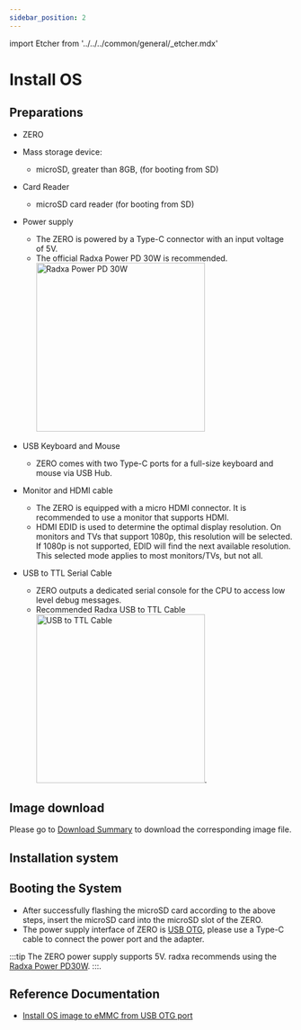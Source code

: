 ```yaml
---
sidebar_position: 2
---
```


import Etcher from '../../../common/general/\_etcher.mdx'

# Install OS

## Preparations

- ZERO

- Mass storage device:

  - microSD, greater than 8GB, (for booting from SD)

- Card Reader

  - microSD card reader (for booting from SD)

- Power supply

  - The ZERO is powered by a Type-C connector with an input voltage of 5V.
  - The official Radxa Power PD 30W is recommended. <img src="/img/accessories/pd-30w.webp" alt="Radxa Power PD 30W" width="300" />

- USB Keyboard and Mouse

  - ZERO comes with two Type-C ports for a full-size keyboard and mouse via USB Hub.

- Monitor and HDMI cable

  - The ZERO is equipped with a micro HDMI connector. It is recommended to use a monitor that supports HDMI.
  - HDMI EDID is used to determine the optimal display resolution. On monitors and TVs that support 1080p, this resolution will be selected. If 1080p is not supported, EDID will find the next available resolution. This selected mode applies to most monitors/TVs, but not all.

- USB to TTL Serial Cable

  - ZERO outputs a dedicated serial console for the CPU to access low level debug messages.
  - Recommended Radxa USB to TTL Cable <img src="/img/accessories/usb-ttl.webp" alt="USB to TTL Cable" width="300" />.

## Image download

Please go to [Download Summary](./download) to download the corresponding image file.

## Installation system

<Etcher model="zero" />

## Booting the System

- After successfully flashing the microSD card according to the above steps, insert the microSD card into the microSD slot of the ZERO.
- The power supply interface of ZERO is [USB OTG](../hardware-design/hardware-interface), please use a Type-C cable to connect the power port and the adapter.

:::tip
The ZERO power supply supports 5V. radxa recommends using the [Radxa Power PD30W](../accessories/pd-30w).
:::.

## Reference Documentation

- [Install OS image to eMMC from USB OTG port](../low-level-dev/install-os-on-emmc)
